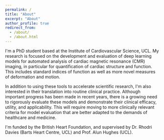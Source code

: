 ```yaml
---
permalink: /
title: "About"
excerpt: "About"
author_profile: true
redirect_from: 
  - /about/
  - /about.html
---
```


I'm a PhD student based at the Institute of Cardiovascular Science, UCL. My research is focused on the development and evaluation of deep learning models for automated analysis of cardiac magnetic resonance (CMR) imaging, in particular for quantification of cardiac structure and function. This includes standard indices of function as well as more novel measures of deformation and motion. 

In addition to using these tools to accelerate scientific research, I'm also interested in their translation into routine clinical practice. Although important progress has been made in recent years, there is a growing need to rigorously evaluate these models and demonstrate their clinical efficacy, utility, and applicability. This will require moving to more clinically relevant criteria for model evaluation that are better adapted to the demands of healthcare and medicine. 

I'm funded by the British Heart Foundation, and supervised by Dr. Rhodri Davies (Barts Heart Centre, UCL) and Prof. Alun Hughes (UCL). 
